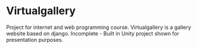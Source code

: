 # Virtualgallery
Project for internet and web programming course.
Virtualgallery is a gallery website based on django.
Incomplete - Built in Unity project shown for presentation purposes.
